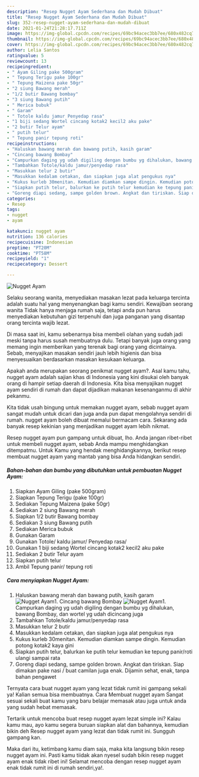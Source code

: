 ```yaml
---
description: "Resep Nugget Ayam Sederhana dan Mudah Dibuat"
title: "Resep Nugget Ayam Sederhana dan Mudah Dibuat"
slug: 352-resep-nugget-ayam-sederhana-dan-mudah-dibuat
date: 2021-01-24T21:28:17.711Z
image: https://img-global.cpcdn.com/recipes/69bc94acec3bb7ee/680x482cq70/nugget-ayam-foto-resep-utama.jpg
thumbnail: https://img-global.cpcdn.com/recipes/69bc94acec3bb7ee/680x482cq70/nugget-ayam-foto-resep-utama.jpg
cover: https://img-global.cpcdn.com/recipes/69bc94acec3bb7ee/680x482cq70/nugget-ayam-foto-resep-utama.jpg
author: Lelia Santos
ratingvalue: 5
reviewcount: 13
recipeingredient:
- " Ayam Giling pake 500gram"
- " Tepung Terigu pake 100gr"
- " Tepung Maizena pake 50gr"
- "2 siung Bawang merah"
- "1/2 butir Bawang bombay"
- "3 siung Bawang putih"
- " Merica bubuk"
- " Garam"
- " Totole kaldu jamur Penyedap rasa"
- "1 biji sedang Wortel cincang kotak2 kecil2 aku pake"
- "2 butir Telur ayam"
- " putih telur"
- " Tepung panir tepung roti"
recipeinstructions:
- "Haluskan bawang merah dan bawang putih, kasih garam"
- "Cincang bawang Bombay"
- "Campurkan daging yg udah digiling dengan bumbu yg dihalukan, bawang Bombay, dan wortel yg udah dicincang juga"
- "Tambahkan Totole/kaldu jamur/penyedap rasa"
- "Masukkan telur 2 butir"
- "Masukkan kedalam cetakan, dan siapkan juga alat pengukus nya"
- "Kukus kurleb 30menitan. Kemudian diamkan sampe dingin. Kemudian potong kotak2 kaya gini"
- "Siapkan putih telur, balurkan ke putih telur kemudian ke tepung panir/roti ulangi sampai rata"
- "Goreng diapi sedang, sampe golden brown. Angkat dan tiriskan. Siap dimakan pake nasi / buat camilan juga enak. Dijamin sehat, enak, tanpa bahan pengawet"
categories:
- Resep
tags:
- nugget
- ayam

katakunci: nugget ayam 
nutrition: 136 calories
recipecuisine: Indonesian
preptime: "PT20M"
cooktime: "PT58M"
recipeyield: "1"
recipecategory: Dessert

---
```



![Nugget Ayam](https://img-global.cpcdn.com/recipes/69bc94acec3bb7ee/680x482cq70/nugget-ayam-foto-resep-utama.jpg)

Selaku seorang wanita, menyediakan masakan lezat pada keluarga tercinta adalah suatu hal yang menyenangkan bagi kamu sendiri. Kewajiban seorang  wanita Tidak hanya menjaga rumah saja, tetapi anda pun harus menyediakan kebutuhan gizi terpenuhi dan juga panganan yang disantap orang tercinta wajib lezat.

Di masa  saat ini, kamu sebenarnya bisa membeli olahan yang sudah jadi meski tanpa harus susah membuatnya dulu. Tetapi banyak juga orang yang memang ingin memberikan yang terenak bagi orang yang dicintainya. Sebab, menyajikan masakan sendiri jauh lebih higienis dan bisa menyesuaikan berdasarkan masakan kesukaan keluarga. 



Apakah anda merupakan seorang penikmat nugget ayam?. Asal kamu tahu, nugget ayam adalah sajian khas di Indonesia yang kini disukai oleh banyak orang di hampir setiap daerah di Indonesia. Kita bisa menyajikan nugget ayam sendiri di rumah dan dapat dijadikan makanan kesenanganmu di akhir pekanmu.

Kita tidak usah bingung untuk memakan nugget ayam, sebab nugget ayam sangat mudah untuk dicari dan juga anda pun dapat mengolahnya sendiri di rumah. nugget ayam boleh dibuat memalui bermacam cara. Sekarang ada banyak resep kekinian yang menjadikan nugget ayam lebih nikmat.

Resep nugget ayam pun gampang untuk dibuat, lho. Anda jangan ribet-ribet untuk membeli nugget ayam, sebab Anda mampu menghidangkan ditempatmu. Untuk Kamu yang hendak menghidangkannya, berikut resep membuat nugget ayam yang mantab yang bisa Anda hidangkan sendiri.

<!--inarticleads1-->

##### Bahan-bahan dan bumbu yang dibutuhkan untuk pembuatan Nugget Ayam:

1. Siapkan  Ayam Giling (pake 500gram)
1. Siapkan  Tepung Terigu (pake 100gr)
1. Sediakan  Tepung Maizena (pake 50gr)
1. Sediakan 2 siung Bawang merah
1. Siapkan 1/2 butir Bawang bombay
1. Sediakan 3 siung Bawang putih
1. Sediakan  Merica bubuk
1. Gunakan  Garam
1. Gunakan  Totole/ kaldu jamur/ Penyedap rasa/
1. Gunakan 1 biji sedang Wortel cincang kotak2 kecil2 aku pake
1. Sediakan 2 butir Telur ayam
1. Siapkan  putih telur
1. Ambil  Tepung panir/ tepung roti




<!--inarticleads2-->

##### Cara menyiapkan Nugget Ayam:

1. Haluskan bawang merah dan bawang putih, kasih garam
<img src="https://img-global.cpcdn.com/steps/ddfd3a3b0e3fb492/160x128cq70/nugget-ayam-langkah-memasak-1-foto.jpg" alt="Nugget Ayam">1. Cincang bawang Bombay
<img src="https://img-global.cpcdn.com/steps/221e8e0ae6af204f/160x128cq70/nugget-ayam-langkah-memasak-2-foto.jpg" alt="Nugget Ayam">1. Campurkan daging yg udah digiling dengan bumbu yg dihalukan, bawang Bombay, dan wortel yg udah dicincang juga
1. Tambahkan Totole/kaldu jamur/penyedap rasa
1. Masukkan telur 2 butir
1. Masukkan kedalam cetakan, dan siapkan juga alat pengukus nya
1. Kukus kurleb 30menitan. Kemudian diamkan sampe dingin. Kemudian potong kotak2 kaya gini
1. Siapkan putih telur, balurkan ke putih telur kemudian ke tepung panir/roti ulangi sampai rata
1. Goreng diapi sedang, sampe golden brown. Angkat dan tiriskan. Siap dimakan pake nasi / buat camilan juga enak. Dijamin sehat, enak, tanpa bahan pengawet




Ternyata cara buat nugget ayam yang lezat tidak rumit ini gampang sekali ya! Kalian semua bisa membuatnya. Cara Membuat nugget ayam Sangat sesuai sekali buat kamu yang baru belajar memasak atau juga untuk anda yang sudah hebat memasak.

Tertarik untuk mencoba buat resep nugget ayam lezat simple ini? Kalau kamu mau, ayo kamu segera buruan siapkan alat dan bahannya, kemudian bikin deh Resep nugget ayam yang lezat dan tidak rumit ini. Sungguh gampang kan. 

Maka dari itu, ketimbang kamu diam saja, maka kita langsung bikin resep nugget ayam ini. Pasti kamu tiidak akan nyesel sudah bikin resep nugget ayam enak tidak ribet ini! Selamat mencoba dengan resep nugget ayam enak tidak rumit ini di rumah sendiri,ya!.

